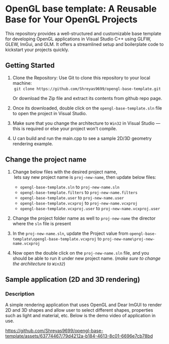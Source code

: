 # OpenGL base template: A Reusable Base for Your OpenGL Projects

This repository provides a well-structured and customizable base template for developing OpenGL applications in Visual Studio C++ using GLFW, GLEW, ImGui, and GLM. 
It offers a streamlined setup and boilerplate code to kickstart your projects quickly.


## Getting Started

1. Clone the Repository:
	Use Git to clone this repository to your local machine: <br />
	&nbsp;`git clone https://github.com/Shreyas9699/opengl-base-template.git`
	
	Or download the Zip file and extract its contents from github repo page.
	
2. Once its downloaded, double click on the `opengl-base-template.sln` file to open the project in Visual Studio.

3. Make sure that you change the architecture to `Win32` in Visual Studio — this is required or else your project won't compile.

4. U can build and run the main.cpp to see a sample 2D/3D geometry rendering example.


## Change the project name

1. Change below files with the desired project name, <br />
&nbsp;lets say new project name is `proj-new-name`, then update below files: <br />
	* `opengl-base-template.sln` to `proj-new-name.sln`
	* `opengl-base-template.filters` to `proj-new-name.filters`
	* `opengl-base-template.user` to `proj-new-name.user`
	* `opengl-base-template.vcxproj` to `proj-new-name.vcxproj`
	* `opengl-base-template.vcxproj.user` to `proj-new-name.vcxproj.user`

2. Change the project folder name as well to `proj-new-name` the director where the `sln` file is present

3. In the `proj-new-name.sln`, update the Project value from `opengl-base-template\opengl-base-template.vcxproj` to `proj-new-name\proj-new-name.vcxproj`

4. Now open the  double click on the `proj-new-name.sln` file, and you should be able to run it under new project name. (_make sure to change the architecture to `Win32`_)

## Sample application (2D and 3D rendering)
### Description

A simple rendering application that uses OpenGL and Dear ImGUI to render 2D and 3D shapes and allow user to select different shapes, properties such as light and material, etc.
Below is the demo video of application in use.

https://github.com/Shreyas9699/opengl-base-template/assets/63774467/79d4212a-b184-4613-8c01-6696e7cb78bd

